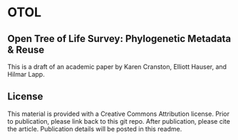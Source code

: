 OTOL
====

## Open Tree of Life Survey: Phylogenetic Metadata & Reuse
This is a draft of an academic paper by Karen Cranston, Elliott Hauser, and Hilmar Lapp.

## License
This material is provided with a Creative Commons Attribution license.  Prior to publication, please link back to this git repo.  After publication, please cite the article.  Publication details will be posted in this readme.
